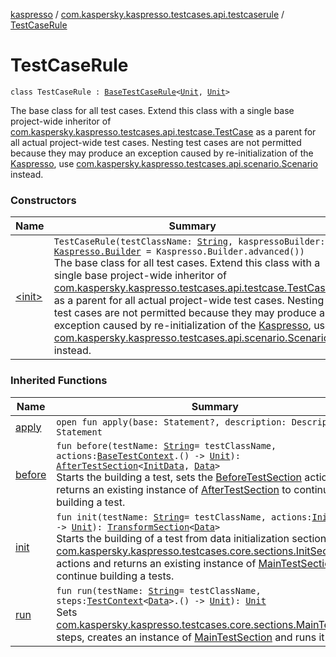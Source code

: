 [kaspresso](../../index.md) / [com.kaspersky.kaspresso.testcases.api.testcaserule](../index.md) / [TestCaseRule](./index.md)

# TestCaseRule

`class TestCaseRule : `[`BaseTestCaseRule`](../-base-test-case-rule/index.md)`<`[`Unit`](https://kotlinlang.org/api/latest/jvm/stdlib/kotlin/-unit/index.html)`, `[`Unit`](https://kotlinlang.org/api/latest/jvm/stdlib/kotlin/-unit/index.html)`>`

The base class for all test cases. Extend this class with a single base project-wide inheritor of
[com.kaspersky.kaspresso.testcases.api.testcase.TestCase](../../com.kaspersky.kaspresso.testcases.api.testcase/-test-case/index.md) as a parent for all actual project-wide test cases.
Nesting test cases are not permitted because they may produce an exception caused by re-initialization of the
[Kaspresso](../../com.kaspersky.kaspresso.kaspresso/-kaspresso/index.md), use [com.kaspersky.kaspresso.testcases.api.scenario.Scenario](../../com.kaspersky.kaspresso.testcases.api.scenario/-scenario/index.md) instead.

### Constructors

| Name | Summary |
|---|---|
| [&lt;init&gt;](-init-.md) | `TestCaseRule(testClassName: `[`String`](https://kotlinlang.org/api/latest/jvm/stdlib/kotlin/-string/index.html)`, kaspressoBuilder: `[`Kaspresso.Builder`](../../com.kaspersky.kaspresso.kaspresso/-kaspresso/-builder/index.md)` = Kaspresso.Builder.advanced())`<br>The base class for all test cases. Extend this class with a single base project-wide inheritor of [com.kaspersky.kaspresso.testcases.api.testcase.TestCase](../../com.kaspersky.kaspresso.testcases.api.testcase/-test-case/index.md) as a parent for all actual project-wide test cases. Nesting test cases are not permitted because they may produce an exception caused by re-initialization of the [Kaspresso](../../com.kaspersky.kaspresso.kaspresso/-kaspresso/index.md), use [com.kaspersky.kaspresso.testcases.api.scenario.Scenario](../../com.kaspersky.kaspresso.testcases.api.scenario/-scenario/index.md) instead. |

### Inherited Functions

| Name | Summary |
|---|---|
| [apply](../-base-test-case-rule/apply.md) | `open fun apply(base: Statement?, description: Description?): Statement` |
| [before](../-base-test-case-rule/before.md) | `fun before(testName: `[`String`](https://kotlinlang.org/api/latest/jvm/stdlib/kotlin/-string/index.html)` = testClassName, actions: `[`BaseTestContext`](../../com.kaspersky.kaspresso.testcases.core.testcontext/-base-test-context.md)`.() -> `[`Unit`](https://kotlinlang.org/api/latest/jvm/stdlib/kotlin/-unit/index.html)`): `[`AfterTestSection`](../../com.kaspersky.kaspresso.testcases.core.sections/-after-test-section/index.md)`<`[`InitData`](../-base-test-case-rule/index.md#InitData)`, `[`Data`](../-base-test-case-rule/index.md#Data)`>`<br>Starts the building a test, sets the [BeforeTestSection](../../com.kaspersky.kaspresso.testcases.core.sections/-before-test-section/index.md) actions and returns an existing instance of [AfterTestSection](../../com.kaspersky.kaspresso.testcases.core.sections/-after-test-section/index.md) to continue building a test. |
| [init](../-base-test-case-rule/init.md) | `fun init(testName: `[`String`](https://kotlinlang.org/api/latest/jvm/stdlib/kotlin/-string/index.html)` = testClassName, actions: `[`InitData`](../-base-test-case-rule/index.md#InitData)`.() -> `[`Unit`](https://kotlinlang.org/api/latest/jvm/stdlib/kotlin/-unit/index.html)`): `[`TransformSection`](../../com.kaspersky.kaspresso.testcases.core.sections/-transform-section/index.md)`<`[`Data`](../-base-test-case-rule/index.md#Data)`>`<br>Starts the building of a test from data initialization section. Sets [com.kaspersky.kaspresso.testcases.core.sections.InitSection](../../com.kaspersky.kaspresso.testcases.core.sections/-init-section/index.md) actions and returns an existing instance of [MainTestSection](../../com.kaspersky.kaspresso.testcases.core.sections/-main-test-section/index.md) to continue building a tests. |
| [run](../-base-test-case-rule/run.md) | `fun run(testName: `[`String`](https://kotlinlang.org/api/latest/jvm/stdlib/kotlin/-string/index.html)` = testClassName, steps: `[`TestContext`](../../com.kaspersky.kaspresso.testcases.core.testcontext/-test-context/index.md)`<`[`Data`](../-base-test-case-rule/index.md#Data)`>.() -> `[`Unit`](https://kotlinlang.org/api/latest/jvm/stdlib/kotlin/-unit/index.html)`): `[`Unit`](https://kotlinlang.org/api/latest/jvm/stdlib/kotlin/-unit/index.html)<br>Sets [com.kaspersky.kaspresso.testcases.core.sections.MainTestSection](../../com.kaspersky.kaspresso.testcases.core.sections/-main-test-section/index.md) steps, creates an instance of [MainTestSection](../../com.kaspersky.kaspresso.testcases.core.sections/-main-test-section/index.md) and runs it |
